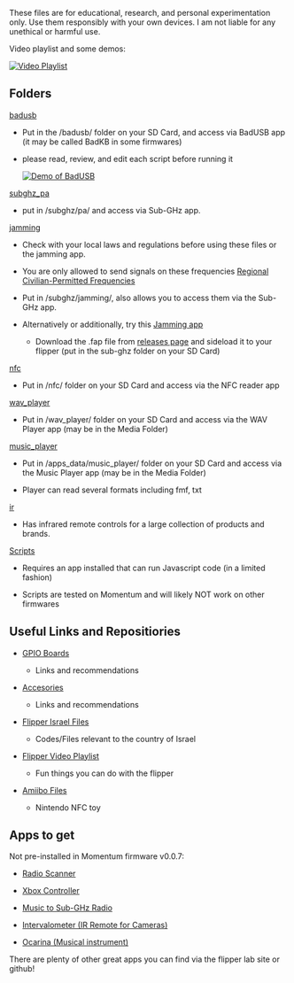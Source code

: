 These files are for educational, research, and personal experimentation only. Use them responsibly with your own devices. I am not liable for any unethical or harmful use.

Video playlist and some demos:

[![Video Playlist](https://img.youtube.com/vi/0_xXlQu8Fg4/0.jpg)](https://www.youtube.com/watch?v=0_xXlQu8Fg4&list=PL9DdgseuDZgKz04KSKaN8G62-f9MXQtJL)


## Folders 

[badusb](https://github.com/avipars/Flipper-Combo/tree/main/badusb)

- Put in the /badusb/ folder on your SD Card, and access via BadUSB app (it may be called BadKB in some firmwares)

- please read, review, and edit each script before running it

    [![Demo of BadUSB](https://img.youtube.com/vi/h931fIoUd7o/0.jpg)](https://www.youtube.com/watch?v=h931fIoUd7o)

[subghz_pa](https://github.com/avipars/Flipper-Combo/tree/main/subghz/)

- put in /subghz/pa/ and access via Sub-GHz app. 

[jamming](https://github.com/avipars/Flipper-Combo/tree/main/subghz/subghz_jamming)

- Check with your local laws and regulations before using these files or the jamming app.

- You are only allowed to send signals on these frequencies [Regional Civilian-Permitted Frequencies](https://docs.flipper.net/sub-ghz/frequencies)

- Put in /subghz/jamming/, also allows you to access them via the Sub-GHz app.

- Alternatively or additionally, try this [Jamming app](https://github.com/RocketGod-git/flipper-zero-rf-jammer/)

    * Download the .fap file from [releases page](https://github.com/RocketGod-git/flipper-zero-rf-jammer/releases) and sideload it to your flipper (put in the sub-ghz folder on your SD Card)

[nfc](https://github.com/avipars/Flipper-Combo/tree/main/nfc)

- Put in /nfc/ folder on your SD Card and access via the NFC reader app

[wav_player](https://github.com/avipars/Flipper-Combo/tree/main/wav_player)

- Put in /wav_player/ folder on your SD Card and access via the WAV Player app (may be in the Media Folder)

[music_player](https://github.com/avipars/Flipper-Combo/tree/main/music_player)

- Put in /apps_data/music_player/ folder on your SD Card and access via the Music Player app (may be in the Media Folder)

- Player can read several formats including fmf, txt

[ir](https://github.com/avipars/Flipper-Combo/tree/main/ir)

- Has infrared remote controls for a large collection of products and brands. 

[Scripts](https://github.com/avipars/Flipper-Combo/tree/main/Scripts)

- Requires an app installed that can run Javascript code (in a limited fashion)

- Scripts are tested on Momentum and will likely NOT work on other firmwares 

## Useful Links and Repositiories

* [GPIO Boards](/GPIO_BOARDS.md)

    - Links and recommendations 

* [Accesories](ACCESSORIES.md)

    - Links and recommendations 

* [Flipper Israel Files](https://github.com/unitMeasure/flipper_il/)

    - Codes/Files relevant to the country of Israel

* [Flipper Video Playlist](https://www.youtube.com/watch?v=uRn9d1LTXqQ&list=PL9DdgseuDZgKz04KSKaN8G62-f9MXQtJL)

    - Fun things you can do with the flipper

* [Amiibo Files](https://github.com/Gioman101/FlipperAmiibo)

    - Nintendo NFC toy 

## Apps to get 

Not pre-installed in Momentum firmware v0.0.7:

* [Radio Scanner](https://lab.flipper.net/apps/radio_scanner)

* [Xbox Controller](https://lab.flipper.net/apps/xbox_controller)

* [Music to Sub-GHz Radio](https://lab.flipper.net/apps/fmf_to_sub)

* [Intervalometer (IR Remote for Cameras)](https://lab.flipper.net/apps/ir_intervalometer)

* [Ocarina (Musical instrument)](https://lab.flipper.net/apps/ocarina)

There are plenty of other great apps you can find via the flipper lab site or github! 